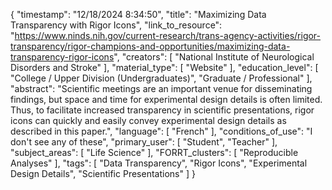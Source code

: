 {
    "timestamp": "12/18/2024 8:34:50",
    "title": "Maximizing Data Transparency with Rigor Icons",
    "link_to_resource": "https://www.ninds.nih.gov/current-research/trans-agency-activities/rigor-transparency/rigor-champions-and-opportunities/maximizing-data-transparency-rigor-icons",
    "creators": [
        "National Institute of Neurological Disorders and Stroke"
    ],
    "material_type": [
        "Website"
    ],
    "education_level": [
        "College / Upper Division (Undergraduates)",
        "Graduate / Professional"
    ],
    "abstract": "Scientific meetings are an important venue for disseminating findings, but space and time for experimental design details is often limited. Thus, to facilitate increased transparency in scientific presentations, rigor icons can quickly and easily convey experimental design details as described in this paper.",
    "language": [
        "French"
    ],
    "conditions_of_use": "I don't see any of these",
    "primary_user": [
        "Student",
        "Teacher"
    ],
    "subject_areas": [
        "Life Science"
    ],
    "FORRT_clusters": [
        "Reproducible Analyses"
    ],
    "tags": [
        "Data Transparency",
        "Rigor Icons",
        "Experimental Design Details",
        "Scientific Presentations"
    ]
}